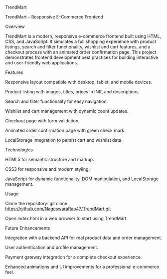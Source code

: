 TrendMart

TrendMart – Responsive E-Commerce Frontend

Overview

TrendMart is a modern, responsive e-commerce frontend built using HTML, CSS, and JavaScript. It simulates a full shopping experience with product listings, search and filter functionality, wishlist and cart features, and a checkout process with an animated order confirmation page. This project demonstrates frontend development best practices for building interactive and user-friendly web applications.

Features

Responsive layout compatible with desktop, tablet, and mobile devices.

Product listing with images, titles, prices in INR, and descriptions.

Search and filter functionality for easy navigation.

Wishlist and cart management with dynamic count updates.

Checkout page with form validation.

Animated order confirmation page with green check mark.

LocalStorage integration to persist cart and wishlist data.

Technologies

HTML5 for semantic structure and markup.

CSS3 for responsive and modern styling.

JavaScript for dynamic functionality, DOM manipulation, and LocalStorage management.

Usage

Clone the repository:
git clone https://github.com/NageswaraRao47/TrendMart.git

Open index.html in a web browser to start using TrendMart.

Future Enhancements

Integration with a backend API for real product data and order management.

User authentication and profile management.

Payment gateway integration for a complete checkout experience.

Enhanced animations and UI improvements for a professional e-commerce feel.
